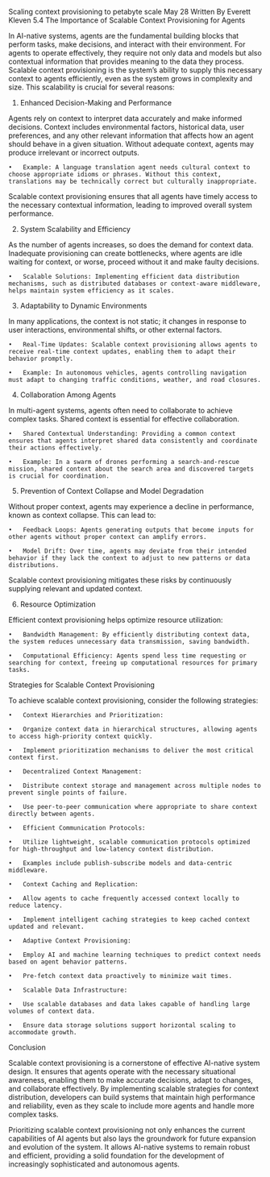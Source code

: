 Scaling context provisioning to petabyte scale
May 28 
Written By Everett Kleven
5.4 The Importance of Scalable Context Provisioning for Agents

In AI-native systems, agents are the fundamental building blocks that perform tasks, make decisions, and interact with their environment. For agents to operate effectively, they require not only data and models but also contextual information that provides meaning to the data they process. Scalable context provisioning is the system’s ability to supply this necessary context to agents efficiently, even as the system grows in complexity and size. This scalability is crucial for several reasons:

1. Enhanced Decision-Making and Performance

Agents rely on context to interpret data accurately and make informed decisions. Context includes environmental factors, historical data, user preferences, and any other relevant information that affects how an agent should behave in a given situation. Without adequate context, agents may produce irrelevant or incorrect outputs.

	•	Example: A language translation agent needs cultural context to choose appropriate idioms or phrases. Without this context, translations may be technically correct but culturally inappropriate.

Scalable context provisioning ensures that all agents have timely access to the necessary contextual information, leading to improved overall system performance.

2. System Scalability and Efficiency

As the number of agents increases, so does the demand for context data. Inadequate provisioning can create bottlenecks, where agents are idle waiting for context, or worse, proceed without it and make faulty decisions.

	•	Scalable Solutions: Implementing efficient data distribution mechanisms, such as distributed databases or context-aware middleware, helps maintain system efficiency as it scales.

3. Adaptability to Dynamic Environments

In many applications, the context is not static; it changes in response to user interactions, environmental shifts, or other external factors.

	•	Real-Time Updates: Scalable context provisioning allows agents to receive real-time context updates, enabling them to adapt their behavior promptly.

	•	Example: In autonomous vehicles, agents controlling navigation must adapt to changing traffic conditions, weather, and road closures.

4. Collaboration Among Agents

In multi-agent systems, agents often need to collaborate to achieve complex tasks. Shared context is essential for effective collaboration.

	•	Shared Contextual Understanding: Providing a common context ensures that agents interpret shared data consistently and coordinate their actions effectively.

	•	Example: In a swarm of drones performing a search-and-rescue mission, shared context about the search area and discovered targets is crucial for coordination.

5. Prevention of Context Collapse and Model Degradation

Without proper context, agents may experience a decline in performance, known as context collapse. This can lead to:

	•	Feedback Loops: Agents generating outputs that become inputs for other agents without proper context can amplify errors.

	•	Model Drift: Over time, agents may deviate from their intended behavior if they lack the context to adjust to new patterns or data distributions.

Scalable context provisioning mitigates these risks by continuously supplying relevant and updated context.

6. Resource Optimization

Efficient context provisioning helps optimize resource utilization:

	•	Bandwidth Management: By efficiently distributing context data, the system reduces unnecessary data transmission, saving bandwidth.

	•	Computational Efficiency: Agents spend less time requesting or searching for context, freeing up computational resources for primary tasks.

Strategies for Scalable Context Provisioning

To achieve scalable context provisioning, consider the following strategies:

	•	Context Hierarchies and Prioritization:

	•	Organize context data in hierarchical structures, allowing agents to access high-priority context quickly.

	•	Implement prioritization mechanisms to deliver the most critical context first.

	•	Decentralized Context Management:

	•	Distribute context storage and management across multiple nodes to prevent single points of failure.

	•	Use peer-to-peer communication where appropriate to share context directly between agents.

	•	Efficient Communication Protocols:

	•	Utilize lightweight, scalable communication protocols optimized for high-throughput and low-latency context distribution.

	•	Examples include publish-subscribe models and data-centric middleware.

	•	Context Caching and Replication:

	•	Allow agents to cache frequently accessed context locally to reduce latency.

	•	Implement intelligent caching strategies to keep cached context updated and relevant.

	•	Adaptive Context Provisioning:

	•	Employ AI and machine learning techniques to predict context needs based on agent behavior patterns.

	•	Pre-fetch context data proactively to minimize wait times.

	•	Scalable Data Infrastructure:

	•	Use scalable databases and data lakes capable of handling large volumes of context data.

	•	Ensure data storage solutions support horizontal scaling to accommodate growth.

Conclusion

Scalable context provisioning is a cornerstone of effective AI-native system design. It ensures that agents operate with the necessary situational awareness, enabling them to make accurate decisions, adapt to changes, and collaborate effectively. By implementing scalable strategies for context distribution, developers can build systems that maintain high performance and reliability, even as they scale to include more agents and handle more complex tasks.

Prioritizing scalable context provisioning not only enhances the current capabilities of AI agents but also lays the groundwork for future expansion and evolution of the system. It allows AI-native systems to remain robust and efficient, providing a solid foundation for the development of increasingly sophisticated and autonomous agents.